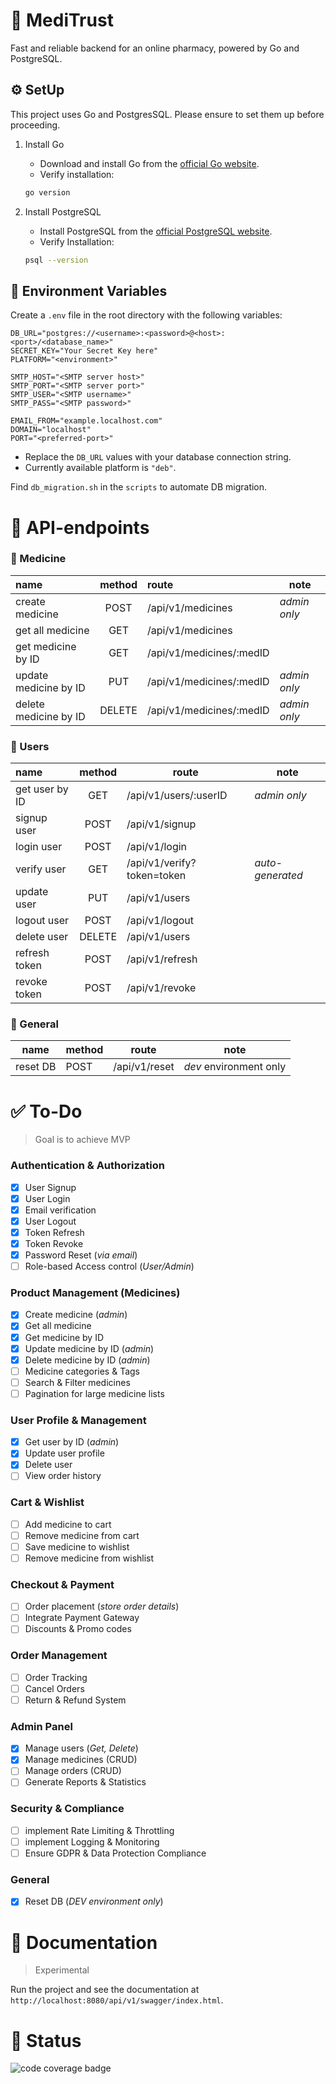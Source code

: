 # 🏥 MediTrust

Fast and reliable backend for an online pharmacy, powered by Go and PostgreSQL.

## ⚙️ SetUp

This project uses Go and PostgresSQL. Please ensure to set them up before proceeding.

1. Install Go
   - Download and install Go from the [official Go website](https://go.dev/dl/).
   - Verify installation:

    ```bash
    go version
    ```

2. Install PostgreSQL
    - Install PostgreSQL from the [official PostgreSQL website](https://www.postgresql.org/download/).
    - Verify Installation:

    ```bash
    psql --version
    ````


## 🔐 Environment Variables

Create a `.env` file in the root directory with the following variables:

```env
DB_URL="postgres://<username>:<password>@<host>:<port>/<database_name>"
SECRET_KEY="Your Secret Key here"
PLATFORM="<environment>"

SMTP_HOST="<SMTP server host>"
SMTP_PORT="<SMTP server port>"
SMTP_USER="<SMTP username>"
SMTP_PASS="<SMTP password>"

EMAIL_FROM="example.localhost.com"
DOMAIN="localhost"
PORT="<preferred-port>"
```
- Replace the `DB_URL` values with your database connection string.
- Currently available platform is `"deb"`.

Find `db_migration.sh` in the `scripts` to automate DB migration.

# 📌 API-endpoints

### 💊 Medicine

| name                  | method | route                    | note         |
| :-------------------- | :----: | :----------------------- | ------------ |
| create medicine       |  POST  | /api/v1/medicines        | *admin only* |
| get all medicine      |  GET   | /api/v1/medicines        |
| get medicine by ID    |  GET   | /api/v1/medicines/:medID |
| update medicine by ID |  PUT   | /api/v1/medicines/:medID | *admin only* |
| delete medicine by ID | DELETE | /api/v1/medicines/:medID | *admin only* |

### 👤 Users

| name           | method | route                      | note             |
| :------------- | :----: | -------------------------- | ---------------- |
| get user by ID |  GET   | /api/v1/users/:userID      | *admin only*     |
| signup user    |  POST  | /api/v1/signup             |
| login user     |  POST  | /api/v1/login              |
| verify user    |  GET   | /api/v1/verify?token=token | *auto-generated* |
| update user    |  PUT   | /api/v1/users              |
| logout user    |  POST  | /api/v1/logout             |
| delete user    | DELETE | /api/v1/users              |
| refresh token  |  POST  | /api/v1/refresh            |
| revoke token   |  POST  | /api/v1/revoke             |

### 🔄 General

| name     | method | route         | note                   |
| -------- | ------ | ------------- | ---------------------- |
| reset DB | POST   | /api/v1/reset | *dev* environment only |



# ✅ To-Do

> Goal is to achieve MVP

### Authentication & Authorization

- [x] User Signup
- [x] User Login
- [x] Email verification
- [x] User Logout
- [x] Token Refresh
- [x] Token Revoke
- [x] Password Reset (*via email*)
- [ ] Role-based Access control (*User/Admin*)

### Product Management (Medicines)

- [x] Create medicine (*admin*)
- [x] Get all medicine
- [x] Get medicine by ID
- [x] Update medicine by ID (*admin*)
- [x] Delete medicine by ID (*admin*)
- [ ] Medicine categories & Tags
- [ ] Search & Filter medicines
- [ ] Pagination for large medicine lists

### User Profile & Management

- [x] Get user by ID (*admin*)
- [x] Update user profile
- [x] Delete user
- [ ] View order history

### Cart & Wishlist

- [ ] Add medicine to cart
- [ ] Remove medicine from cart
- [ ] Save medicine to wishlist
- [ ] Remove medicine from wishlist

### Checkout & Payment

- [ ] Order placement (*store order details*)
- [ ] Integrate Payment Gateway
- [ ] Discounts & Promo codes

### Order Management

- [ ] Order Tracking
- [ ] Cancel Orders
- [ ] Return & Refund System

### Admin Panel

- [x] Manage users (*Get, Delete*)
- [x] Manage medicines (CRUD)
- [ ] Manage orders (CRUD)
- [ ] Generate Reports & Statistics

### Security & Compliance

- [ ] implement Rate Limiting & Throttling
- [ ] implement Logging & Monitoring
- [ ] Ensure GDPR & Data Protection Compliance

### General

- [x] Reset DB (*DEV environment only*)


# 📖 Documentation

> Experimental

Run the project and see the documentation at `http://localhost:8080/api/v1/swagger/index.html`.

# 🚀 Status

![code coverage badge](https://github.com/Dhar01/medicine-app/actions/workflows/ci.yml/badge.svg)
